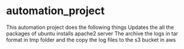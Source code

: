 # automation_project
This automation project does the following things 
Updates the all the packages of ubuntu
installs apache2 server
The archive the logs in tar format in tmp folder and the copy the log files to the s3 bucket in aws
